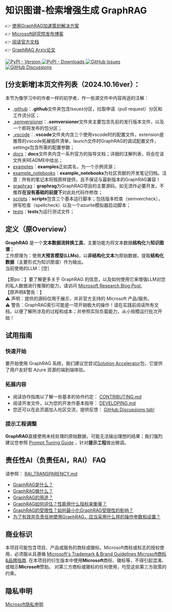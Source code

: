 # 知识图谱-检索增强生成 GraphRAG

👉 [使用GraphRAG加速策划解决方案](https://github.com/Azure-Samples/graphrag-accelerator) <br/>
👉 [Microsoft研究院发布博客](https://www.microsoft.com/en-us/research/blog/graphrag-unlocking-llm-discovery-on-narrative-private-data/)<br/>
👉 [阅读官方文档](https://microsoft.github.io/graphrag)<br/>
👉 [GraphRAG Arxiv论文](https://arxiv.org/pdf/2404.16130)

<div align="left">
  <a href="https://pypi.org/project/graphrag/">
    <img alt="PyPI - Version" src="https://img.shields.io/pypi/v/graphrag">
  </a>
  <a href="https://pypi.org/project/graphrag/">
    <img alt="PyPI - Downloads" src="https://img.shields.io/pypi/dm/graphrag">
  </a>
  <a href="https://github.com/microsoft/graphrag/issues">
    <img alt="GitHub Issues" src="https://img.shields.io/github/issues/microsoft/graphrag">
  </a>
  <a href="https://github.com/microsoft/graphrag/discussions">
    <img alt="GitHub Discussions" src="https://img.shields.io/github/discussions/microsoft/graphrag">
  </a>
</div>

## [分支新增]本页文件列表（2024.10.16ver）：

本节为像学习中的作者一样的初学者，作一些源文件中内容用途的注解：

- [.github](/.github)：**.github**文件夹包含Issues分区，拉取申请（pull request）分区和工作流分区；
- [.semversioner](/.semversioner)：**.semversioner**文件夹主要包含先前的发行版本文件，以及一个即将发布的包分区；
- [.vscode](/.vscode)：**.vscode**文件夹内含三个使用vscode时的配置文件，extension是推荐的vscode拓展插件清单，launch文件时GraphRAG的调试配置文件，settings包含所需的配置参数；
- [docs](/docs)：**docs**文件夹内含一系列官方的指导文档；详细的注解列表，将会在该文件夹README中给出；
- [examples](/examples)：**examples**正如其名，为一个示例资源；
- [example_notebooks](/examples_notebooks/community_contrib)：**example_notebooks**为社区贡献的开发笔记归档。注意：所有的笔记本将按原样提供，且不保证与最新版本的GraphRAG兼容！
- [graphrag](/graphrag)：**graphrag**为GraphRAG项目的主要源码，如无须作必要开发，不推荐**在没有基础的前提下**对此处代码作修改；
- [scripts](/scripts)：**scripts**包含三个基本运行脚本；包括版本检查（semvercheck），拼写检查（spellcheck）以及一个azurite模拟器启动脚本；
- [tests](/tests)：**tests**为运行测试文件；

## 定义（原Overview）

**GraphRAG** 是一个**文本数据流转换工具**，主要功能为将文本数据**结构化**为**知识图谱**；<br>
工作原理为：使用**大预言模型(LLMs)**，以**非结构化文本**为原始数据，提取**结构化数据**（主要形式为知识图谱）作为输出。<br>
当前使用的LLM：[空]

【原po：】要了解更多关于 GraphRAG 的信息，以及如何使用它来增强LLM对您的私人数据进行推理的能力，请访问 <a href="https://www.microsoft.com/en-us/research/blog/graphrag-unlocking-llm-discovery-on-narrative-private-data/" target="_blank">Microsoft Research Blog Post.</a><br>
【原声明&警告：】<br>
⚠️ 声明：提供的源码仅用于展示，并非官方支持的 Microsoft 产品/服务。<br>
⚠️ 警告：GraphRAG索引可能是一项开销极大的操作！请在实践前阅读所有文档，以便了解所涉及的过程和成本；并参照实际负载能力，从小规模运行批次开始！

## 试用指南
### 快速开始

要开始使用 GraphRAG 系统，我们建议您尝试[Solution Accelerator](https://github.com/Azure-Samples/graphrag-accelerator)包，它提供了用户友好型 Azure 资源的端到端体验。

### 拓展内容
- 阅读协作指南以了解一些基本的协作约定： [CONTRIBUTING.md](./CONTRIBUTING.md)
- 阅读开发文件，以为您的开发作基本指导： [DEVELOPING.md](./DEVELOPING.md)
- 您还可以在此页面加入社区交流，提供反馈： [GitHub Discussions tab!](https://github.com/microsoft/graphrag/discussions)

### 提示工程调整

**GraphRAG**直接使用未经处理的原始数据，可能无法输出理想的结果；我们强烈建议您参照 [Prompt Tuning Guide](https://microsoft.github.io/graphrag/posts/prompt_tuning/overview/) ，针对**提示工程**做出微调。

## 责任性AI（负责任AI，RAI） FAQ

请参照： [RAI_TRANSPARENCY.md](./RAI_TRANSPARENCY.md)

- [GraphRAG是什么？](./RAI_TRANSPARENCY.md#what-is-graphrag)
- [GraphRAG做什么？](./RAI_TRANSPARENCY.md#what-can-graphrag-do)
- [GraphRAG的用途？](./RAI_TRANSPARENCY.md#what-are-graphrags-intended-uses)
- [GraphRAG如何评估？性能用什么指标来衡量？](./RAI_TRANSPARENCY.md#how-was-graphrag-evaluated-what-metrics-are-used-to-measure-performance)
- [GraphRAG的受限性？如何最小化GraphRAG受限性的影响？](./RAI_TRANSPARENCY.md#what-are-the-limitations-of-graphrag-how-can-users-minimize-the-impact-of-graphrags-limitations-when-using-the-system)
- [为了有效并负责任地使用GraphRAG，应当采用什么样的操作参数和设置？](./RAI_TRANSPARENCY.md#what-operational-factors-and-settings-allow-for-effective-and-responsible-use-of-graphrag)

## 商业标识

本项目可能包含项目、产品或服务的商标或徽标。Microsoft商标或标志的授权使用，必须服从且遵循
[Microsoft's Trademark & Brand Guidelines Microsoft商标&品牌指南](https://www.microsoft.com/en-us/legal/intellectualproperty/trademarks/usage/general).
在本项目的衍生版本中使用**Microsoft**商标、徽标等，不得引起混淆、或暗示**Microsoft**赞助。
对第三方商标或徽标的任何使用，均受这些第三方政策的约束。

## 隐私申明

[Microsoft隐私申明](https://privacy.microsoft.com/en-us/privacystatement)

